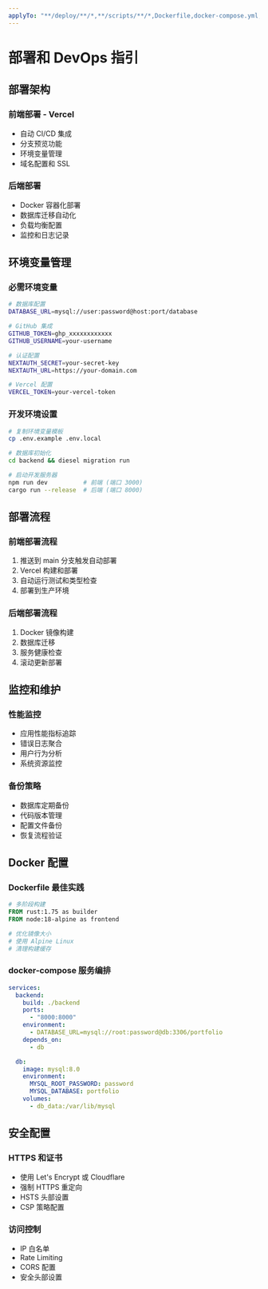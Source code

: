 ```yaml
---
applyTo: "**/deploy/**/*,**/scripts/**/*,Dockerfile,docker-compose.yml,.github/workflows/**/*"
---
```


# 部署和 DevOps 指引

## 部署架构

### 前端部署 - Vercel

- 自动 CI/CD 集成
- 分支预览功能
- 环境变量管理
- 域名配置和 SSL

### 后端部署

- Docker 容器化部署
- 数据库迁移自动化
- 负载均衡配置
- 监控和日志记录

## 环境变量管理

### 必需环境变量

```bash
# 数据库配置
DATABASE_URL=mysql://user:password@host:port/database

# GitHub 集成
GITHUB_TOKEN=ghp_xxxxxxxxxxxx
GITHUB_USERNAME=your-username

# 认证配置
NEXTAUTH_SECRET=your-secret-key
NEXTAUTH_URL=https://your-domain.com

# Vercel 配置
VERCEL_TOKEN=your-vercel-token
```

### 开发环境设置

```bash
# 复制环境变量模板
cp .env.example .env.local

# 数据库初始化
cd backend && diesel migration run

# 启动开发服务器
npm run dev          # 前端 (端口 3000)
cargo run --release  # 后端 (端口 8000)
```

## 部署流程

### 前端部署流程

1. 推送到 main 分支触发自动部署
2. Vercel 构建和部署
3. 自动运行测试和类型检查
4. 部署到生产环境

### 后端部署流程

1. Docker 镜像构建
2. 数据库迁移
3. 服务健康检查
4. 滚动更新部署

## 监控和维护

### 性能监控

- 应用性能指标追踪
- 错误日志聚合
- 用户行为分析
- 系统资源监控

### 备份策略

- 数据库定期备份
- 代码版本管理
- 配置文件备份
- 恢复流程验证

## Docker 配置

### Dockerfile 最佳实践

```dockerfile
# 多阶段构建
FROM rust:1.75 as builder
FROM node:18-alpine as frontend

# 优化镜像大小
# 使用 Alpine Linux
# 清理构建缓存
```

### docker-compose 服务编排

```yaml
services:
  backend:
    build: ./backend
    ports:
      - "8000:8000"
    environment:
      - DATABASE_URL=mysql://root:password@db:3306/portfolio
    depends_on:
      - db

  db:
    image: mysql:8.0
    environment:
      MYSQL_ROOT_PASSWORD: password
      MYSQL_DATABASE: portfolio
    volumes:
      - db_data:/var/lib/mysql
```

## 安全配置

### HTTPS 和证书

- 使用 Let's Encrypt 或 Cloudflare
- 强制 HTTPS 重定向
- HSTS 头部设置
- CSP 策略配置

### 访问控制

- IP 白名单
- Rate Limiting
- CORS 配置
- 安全头部设置
